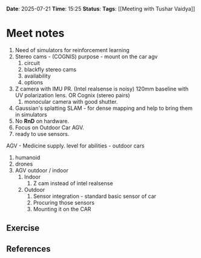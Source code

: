 **Date**: 2025-07-21 **Time**: 15:25
**Status**:
**Tags**: [[Meeting with Tushar Vaidya]]
# Meet notes
1. Need of simulators for reinforcement learning
2. Stereo cams - (COGNIS) purpose - mount on the car agv
	1. circuit
	2. blackfly stereo cams
	3. availability
	4. options
3. Z camera with IMU PR. (Intel realsense is noisy) 120mm baseline with UV polarization lens. OR Cognix  (stereo pairs)
	1. monocular camera with good shutter.
4. Gaussian's splatting SLAM - for dense mapping and help to bring them in simulators
5. No **RnD** on hardware.
6. Focus on Outdoor Car AGV.
7. ready to use sensors.


AGV - Medicine supply.
level for abilities - outdoor cars


1. humanoid
2. drones
3. AGV outdoor / indoor
	1. Indoor
		1. Z cam instead of intel realsense 
	2. Outdoor
		1. Sensor integration - standard basic sensor of car
		2. Procuring those sensors
		3. Mounting it on the CAR


## Exercise



## References
